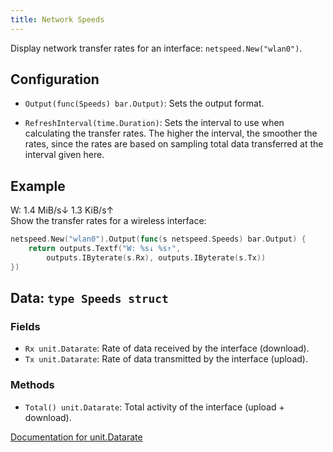```yaml
---
title: Network Speeds
---
```


Display network transfer rates for an interface: `netspeed.New("wlan0")`.

## Configuration

* `Output(func(Speeds) bar.Output)`: Sets the output format.

* `RefreshInterval(time.Duration)`: Sets the interval to use when calculating the transfer rates.
  The higher the interval, the smoother the rates, since the rates are based on sampling total data
  transferred at the interval given here.

## Example

<div class="module-example-out">W: 1.4 MiB/s↓ 1.3 KiB/s↑</div>
Show the transfer rates for a wireless interface:

```go
netspeed.New("wlan0").Output(func(s netspeed.Speeds) bar.Output) {
	return outputs.Textf("W: %s↓ %s↑",
		outputs.IByterate(s.Rx), outputs.IByterate(s.Tx))
})
```

## Data: `type Speeds struct`

### Fields

* `Rx unit.Datarate`: Rate of data received by the interface (download).
* `Tx unit.Datarate`: Rate of data transmitted by the interface (upload).

### Methods

* `Total() unit.Datarate`: Total activity of the interface (upload + download).

[Documentation for unit.Datarate](https://godoc.org/github.com/martinlindhe/unit#Datarate)
